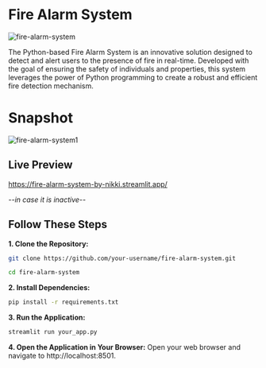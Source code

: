 # Fire Alarm System

![fire-alarm-system](https://github.com/nikisambari/fire-alarm-system/assets/51022485/fb23906a-e34f-4cf9-b226-5ae7bafac4d7)

The Python-based Fire Alarm System is an innovative solution designed to detect and alert users to the presence of fire in real-time. Developed with the goal of ensuring the safety of individuals and properties, this system leverages the power of Python programming to create a robust and efficient fire detection mechanism.
# Snapshot
![fire-alarm-system1](https://github.com/nikisambari/fire-alarm-system/assets/51022485/9489b909-2a76-4407-b6b6-bcb7395dfc1d)

## Live Preview
https://fire-alarm-system-by-nikki.streamlit.app/ 

_--in case it is inactive--_
## Follow These Steps

**1. Clone the Repository:**
```bash
git clone https://github.com/your-username/fire-alarm-system.git
```  
```bash
cd fire-alarm-system
```

**2. Install Dependencies:**

```bash
pip install -r requirements.txt
```
**3. Run the Application:**
```bash
streamlit run your_app.py
```
**4. Open the Application in Your Browser:**
Open your web browser and navigate to http://localhost:8501.

